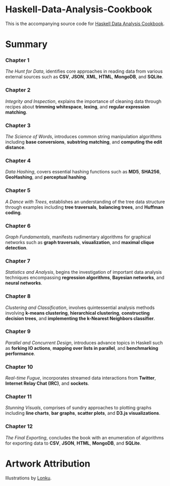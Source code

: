 # Haskell-Data-Analysis-Cookbook
This is the accompanying source code for [Haskell Data Analysis Cookbook](http://haskelldata.com). 

# Summary
### Chapter 1
*The Hunt for Data*, identifies core approaches in reading data from various external sources such as **CSV**, **JSON**, **XML**, **HTML**, **MongoDB**, and **SQLite**.

### Chapter 2
*Integrity and Inspection*, explains the importance of cleaning data through recipes about **trimming whitespace**, **lexing**, and **regular expression matching**.

### Chapter 3
*The Science of Words*, introduces common string manipulation algorithms including **base conversions**, **substring matching**, and **computing the edit distance**.

### Chapter 4
*Data Hashing*, covers essential hashing functions such as **MD5**, **SHA256**, **GeoHashing**, and **perceptual hashing**.

### Chapter 5
*A Dance with Trees*, establishes an understanding of the tree data structure through examples including **tree traversals**, **balancing trees**, and **Huffman coding**.

### Chapter 6
*Graph Fundamentals*, manifests rudimentary algorithms for graphical networks such as **graph traversals**, **visualization**, and **maximal clique detection**.

### Chapter 7
*Statistics and Analysis*, begins the investigation of important data analysis techniques encompassing **regression algorithms**, **Bayesian networks**, and **neural networks**.

### Chapter 8
*Clustering and Classification*, involves quintessential analysis methods involving **k-means clustering**, **hierarchical clustering**, **constructing decision trees**, and **implementing the k-Nearest Neighbors classifier**.

### Chapter 9
*Parallel and Concurrent Design*, introduces advance topics in Haskell such as **forking IO actions**, **mapping over lists in parallel**, and **benchmarking performance**.

### Chapter 10
*Real-time Fugue*, incorporates streamed data interactions from **Twitter**, **Internet Relay Chat (IRC)**, and **sockets**.

### Chapter 11
*Stunning Visuals*, comprises of sundry approaches to plotting graphs including **line charts**, **bar graphs**, **scatter plots**, and **D3.js visualizations**.

### Chapter 12
*The Final Exporting*, concludes the book with an enumeration of algorithms for exporting data to **CSV**, **JSON**, **HTML**, **MongoDB**, and **SQLite**.

# Artwork Attribution
Illustrations by [Lonku](http://lonku.tumblr.com/).
